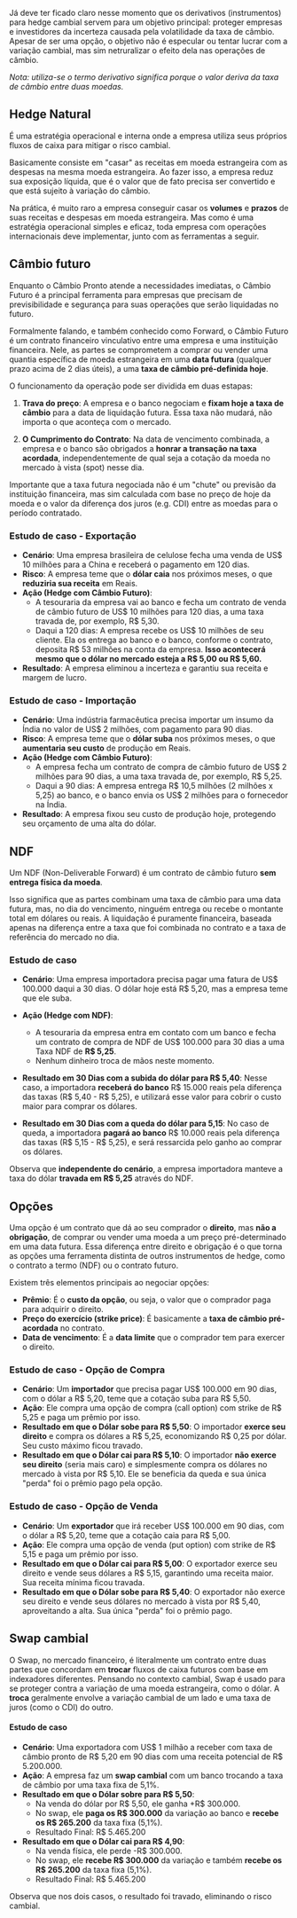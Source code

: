 Já deve ter ficado claro nesse momento que os derivativos (instrumentos) para hedge cambial servem para um objetivo principal: proteger empresas e investidores da incerteza causada pela volatilidade da taxa de câmbio. Apesar de ser uma opção, o objetivo não é especular ou tentar lucrar com a variação cambial, mas sim netruralizar o efeito dela nas operações de câmbio.

_Nota: utiliza-se o termo derivativo significa porque o valor deriva da taxa de câmbio entre duas moedas._

## Hedge Natural

É uma estratégia operacional e interna onde a empresa utiliza seus próprios fluxos de caixa para mitigar o risco cambial.

Basicamente consiste em "casar" as receitas em moeda estrangeira com as despesas na mesma moeda estrangeira. Ao fazer isso, a empresa reduz sua exposição líquida, que é o valor que de fato precisa ser convertido e que está sujeito à variação do câmbio.

Na prática, é muito raro a empresa conseguir casar os **volumes** e **prazos** de suas receitas e despesas em moeda estrangeira. Mas como é uma estratégia operacional simples e eficaz, toda empresa com operações internacionais deve implementar, junto com as ferramentas a seguir.

## Câmbio futuro

Enquanto o Câmbio Pronto atende a necessidades imediatas, o Câmbio Futuro é a principal ferramenta para empresas que precisam de previsibilidade e segurança para suas operações que serão liquidadas no futuro.

Formalmente falando, e também conhecido como Forward, o Câmbio Futuro é um contrato financeiro vinculativo entre uma empresa e uma instituição financeira. Nele, as partes se comprometem a comprar ou vender uma quantia específica de moeda estrangeira em uma **data futura** (qualquer prazo acima de 2 dias úteis), a uma **taxa de câmbio pré-definida hoje**.

O funcionamento da operação pode ser dividida em duas estapas:

1. **Trava do preço**: A empresa e o banco negociam e **fixam hoje a taxa de câmbio** para a data de liquidação futura. Essa taxa não mudará, não importa o que aconteça com o mercado.

2. **O Cumprimento do Contrato**: Na data de vencimento combinada, a empresa e o banco são obrigados a **honrar a transação na taxa acordada**, independentemente de qual seja a cotação da moeda no mercado à vista (spot) nesse dia.

Importante que a taxa futura negociada não é um "chute" ou previsão da instituição financeira, mas sim calculada com base no preço de hoje da moeda e o valor da diferença dos juros (e.g. CDI) entre as moedas para o período contratado.

### Estudo de caso - Exportação

* **Cenário**: Uma empresa brasileira de celulose fecha uma venda de US$ 10 milhões para a China e receberá o pagamento em 120 dias.
* **Risco**: A empresa teme que o **dólar caia** nos próximos meses, o que **reduziria sua receita** em Reais.
* **Ação (Hedge com Câmbio Futuro)**:
     * A tesouraria da empresa vai ao banco e fecha um contrato de venda de câmbio futuro de US$ 10 milhões para 120 dias, a uma taxa travada de, por exemplo, R$ 5,30.
    * Daqui a 120 dias: A empresa recebe os US$ 10 milhões de seu cliente. Ela os entrega ao banco e o banco, conforme o contrato, deposita R$ 53 milhões na conta da empresa. **Isso acontecerá mesmo que o dólar no mercado esteja a R$ 5,00 ou R$ 5,60.**
* **Resultado**: A empresa eliminou a incerteza e garantiu sua receita e margem de lucro.

### Estudo de caso - Importação

* **Cenário**: Uma indústria farmacêutica precisa importar um insumo da Índia no valor de US$ 2 milhões, com pagamento para 90 dias.
* **Risco**: A empresa teme que o **dólar suba** nos próximos meses, o que **aumentaria seu custo** de produção em Reais.
* **Ação (Hedge com Câmbio Futuro)**:
    * A empresa fecha um contrato de compra de câmbio futuro de US$ 2 milhões para 90 dias, a uma taxa travada de, por exemplo, R$ 5,25.
    * Daqui a 90 dias: A empresa entrega R$ 10,5 milhões (2 milhões x 5,25) ao banco, e o banco envia os US$ 2 milhões para o fornecedor na Índia.
* **Resultado**: A empresa fixou seu custo de produção hoje, protegendo seu orçamento de uma alta do dólar.

## NDF

Um NDF (Non-Deliverable Forward) é um contrato de câmbio futuro **sem entrega física da moeda**.

Isso significa que as partes combinam uma taxa de câmbio para uma data futura, mas, no dia do vencimento, ninguém entrega ou recebe o montante total em dólares ou reais. A liquidação é puramente financeira, baseada apenas na diferença entre a taxa que foi combinada no contrato e a taxa de referência do mercado no dia.

### Estudo de caso

* **Cenário**: Uma empresa importadora precisa pagar uma fatura de US$ 100.000 daqui a 30 dias. O dólar hoje está R$ 5,20, mas a empresa teme que ele suba.
* **Ação (Hedge com NDF)**:
    * A tesouraria da empresa entra em contato com um banco e fecha um contrato de compra de NDF de US$ 100.000 para 30 dias a uma Taxa NDF de **R$ 5,25**.
    * Nenhum dinheiro troca de mãos neste momento.

* **Resultado em 30 Dias com a subida do dólar para R$ 5,40**: Nesse caso, a importadora **receberá do banco** R$ 15.000 reais pela diferença das taxas (R$ 5,40 - R$ 5,25), e utilizará esse valor para cobrir o custo maior para comprar os dólares.

* **Resultado em 30 Dias com a queda do dólar para 5,15**: No caso de queda, a importadora **pagará ao banco** R$ 10.000 reais pela diferença das taxas (R$ 5,15 - R$ 5,25), e será ressarcida pelo ganho ao comprar os dólares.

Observa que **independente do cenário**, a empresa importadora manteve a taxa do dólar **travada em R$ 5,25** através do NDF.

## Opções

Uma opção é um contrato que dá ao seu comprador o **direito**, mas **não a obrigação**, de comprar ou vender uma moeda a um preço pré-determinado em uma data futura. Essa diferença entre direito e obrigação é o que torna as opções uma ferramenta distinta de outros instrumentos de hedge, como o contrato a termo (NDF) ou o contrato futuro.

Existem três elementos principais ao negociar opções:

* **Prêmio**: É o **custo da opção**, ou seja, o valor que o comprador paga para adquirir o direito.
* **Preço do exercício (strike price)**: É basicamente a **taxa de câmbio pré-acordada** no contrato.
* **Data de vencimento**: É a **data limite** que o comprador tem para exercer o direito.

### Estudo de caso - Opção de Compra

* **Cenário**: Um **importador** que precisa pagar US$ 100.000 em 90 dias, com o dólar a R$ 5,20, teme que a cotação suba para R$ 5,50.
* **Ação**: Ele compra uma opção de compra (call option) com strike de R$ 5,25 e paga um prêmio por isso.
* **Resultado em que o Dólar sobe para R$ 5,50**: O importador **exerce seu direito** e compra os dólares a R$ 5,25, economizando R$ 0,25 por dólar. Seu custo máximo ficou travado.
* **Resultado em que o Dólar cai para R$ 5,10**: O importador **não exerce seu direito** (seria mais caro) e simplesmente compra os dólares no mercado à vista por R$ 5,10. Ele se beneficia da queda e sua única "perda" foi o prêmio pago pela opção.

### Estudo de caso - Opção de Venda

* **Cenário**: Um **exportador** que irá receber US$ 100.000 em 90 dias, com o dólar a R$ 5,20, teme que a cotação caia para R$ 5,00.
* **Ação**: Ele compra uma opção de venda (put option) com strike de R$ 5,15 e paga um prêmio por isso.
* **Resultado em que o Dólar cai para R$ 5,00**: O exportador exerce seu direito e vende seus dólares a R$ 5,15, garantindo uma receita maior. Sua receita mínima ficou travada.
* **Resultado em que o Dólar sobe para R$ 5,40**: O exportador não exerce seu direito e vende seus dólares no mercado à vista por R$ 5,40, aproveitando a alta. Sua única "perda" foi o prêmio pago.

## Swap cambial

O Swap, no mercado financeiro, é literalmente um contrato entre duas partes que concordam em **trocar** fluxos de caixa futuros com base em indexadores diferentes. Pensando no contexto cambial, Swap é usado para se proteger contra a variação de uma moeda estrangeira, como o dólar. A **troca** geralmente envolve a variação cambial de um lado e uma taxa de juros (como o CDI) do outro.

#### Estudo de caso

* **Cenário**: Uma exportadora com US$ 1 milhão a receber com taxa de câmbio pronto de R$ 5,20 em 90 dias com uma receita potencial de R$ 5.200.000.
* **Ação**: A empresa faz um **swap cambial** com um banco trocando a taxa de câmbio por uma taxa fixa de 5,1%.
* **Resultado em que o Dólar sobre para R$ 5,50**: 
    * Na venda do dólar por R$ 5,50, ele ganha +R$ 300.000.
    * No swap, ele **paga os R$ 300.000** da variação ao banco e **recebe os R$ 265.200** da taxa fixa (5,1%).
    * Resultado Final: R$ 5.465.200
* **Resultado em que o Dólar cai para R$ 4,90**:
    * Na venda física, ele perde -R$ 300.000.
    * No swap, ele **recebe R$ 300.000** da variação e também **recebe os R$ 265.200** da taxa fixa (5,1%).
    * Resultado Final: R$ 5.465.200

Observa que nos dois casos, o resultado foi travado, eliminando o risco cambial.